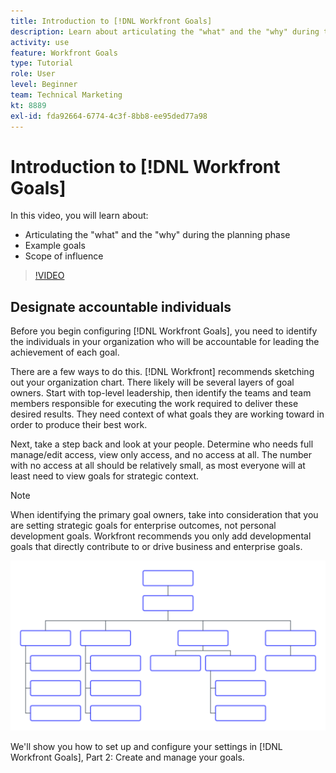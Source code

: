 ```yaml
---
title: Introduction to [!DNL Workfront Goals]
description: Learn about articulating the "what" and the "why" during the planning phase, example goals, and scope of influence.
activity: use
feature: Workfront Goals
type: Tutorial
role: User
level: Beginner
team: Technical Marketing
kt: 8889
exl-id: fda92664-6774-4c3f-8bb8-ee95ded77a98
---
```

# Introduction to [!DNL Workfront Goals]

In this video, you will learn about:

* Articulating the "what" and the "why" during the planning phase
* Example goals
* Scope of influence

>[!VIDEO](https://video.tv.adobe.com/v/335183/?quality=12)

## Designate accountable individuals

Before you begin configuring [!DNL Workfront Goals], you need to identify the individuals in your organization who will be accountable for leading the achievement of each goal.

There are a few ways to do this. [!DNL Workfront] recommends sketching out your organization chart. There likely will be several layers of goal owners. Start with top-level leadership, then identify the teams and team members responsible for executing the work required to deliver these desired results. They need context of what goals they are working toward in order to produce their best work. 

Next, take a step back and look at your people. Determine who needs full manage/edit access, view only access, and no access at all. The number with no access at all should be relatively small, as most everyone will at least need to view goals for strategic context. 

>[!NOTE]
>
>When identifying the primary goal owners, take into consideration that you are setting strategic goals for enterprise outcomes, not personal development goals. Workfront recommends you only add developmental goals that directly contribute to or drive business and enterprise goals.

![Blank org chart](assets/01-workfront-goals-blank-org-chart.png)

We'll show you how to set up and configure your settings in [!DNL Workfront Goals], Part 2: Create and manage your goals. 

<!--
URL for part 2 reference above
-->
